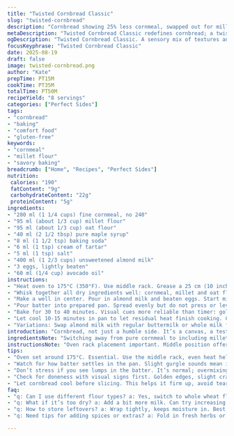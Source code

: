 ```yaml
---
title: "Twisted Cornbread Classic"
slug: "twisted-cornbread"
description: "Cornbread showing 25% less cornmeal, swapped out for millet flour and oat flour for texture and subtle earthiness. Brown sugar swapped with maple syrup for deeper sweetness. Baking powder replaced by baking soda + cream of tartar. Butter replaced with avocado oil; milk by unsweetened almond milk. Oven time varied slightly, tactile cues prioritized. Good for chili or a winter stew. Savory, golden crust with moist crumb. Impressive despite simplicity. Adaptable. Avoids common pitfalls like dry texture or flat rise."
metaDescription: "Twisted Cornbread Classic redefines cornbread; a twist of flours gives depth, held by avocado oil, finished with maple syrup."
ogDescription: "Twisted Cornbread Classic. A sensory mix of textures and flavors; perfect for chili nights or warm winter gatherings."
focusKeyphrase: "Twisted Cornbread Classic"
date: 2025-08-19
draft: false
image: twisted-cornbread.png
author: "Kate"
prepTime: PT15M
cookTime: PT35M
totalTime: PT50M
recipeYield: "8 servings"
categories: ["Perfect Sides"]
tags:
- "cornbread"
- "baking"
- "comfort food"
- "gluten-free"
keywords:
- "cornmeal"
- "millet flour"
- "savory baking"
breadcrumb: ["Home", "Recipes", "Perfect Sides"]
nutrition: 
 calories: "190"
 fatContent: "9g"
 carbohydrateContent: "22g"
 proteinContent: "5g"
ingredients:
- "280 ml (1 1/4 cups) fine cornmeal, no 240"
- "95 ml (about 1/3 cup) millet flour"
- "95 ml (about 1/3 cup) oat flour"
- "40 ml (2 1/2 tbsp) pure maple syrup"
- "8 ml (1 1/2 tsp) baking soda"
- "6 ml (1 tsp) cream of tartar"
- "5 ml (1 tsp) salt"
- "400 ml (1 2/3 cups) unsweetened almond milk"
- "3 eggs, lightly beaten"
- "60 ml (1/4 cup) avocado oil"
instructions:
- "Heat oven to 175°C (350°F). Use middle rack. Grease a 25 cm (10 inch) cast iron or heavy skillet with oil generously. Cast iron creates crisp crust; skip non-stick if you want browning. Set aside."
- "Whisk together all dry ingredients well: cornmeal, millet and oat flours, baking soda, cream of tartar, salt. Even distribution of leaveners is critical to avoid bitter clumps or uneven rise."
- "Make a well in center. Pour in almond milk and beaten eggs. Start mixing gently with a whisk; avoid overmixing to keep crumb tender. Once combined, drizzle in avocado oil and fold lightly until uniform but not smooth. Some lumps ok."
- "Pour batter into prepared pan. Spread evenly but do not press or level aggressively; you want uneven surface to help crust formation. Listen for batter settling with a slight gurgle as it hits pan."
- "Bake for 30 to 40 minutes. Visual cues more reliable than timer: golden-brown edges turning crispy, top starting to crack. Insert a toothpick or skewer near center — if it comes out with few moist crumbs but no wet batter, it’s done. Underbaking yields gummy center, overbaking dries out. Check at 25 minutes if uncertain but avoid opening oven too often."
- "Let cool 10-15 minutes in pan to let residual heat finish cooking. Cornbread firms up and is easier to slice. Serve warm or cool. Holds well day after, reheat wrapped with foil for 5 minutes at 175°C to regain softness."
- "Variations: Swap almond milk with regular buttermilk or whole milk for richer flavor. Use melted butter instead of oil if available but add just before baking to avoid oily batter. Feel free to fold in fresh chopped jalapeños or corn kernels for texture contrast and spicy kick."
introduction: "Cornbread, not just a humble side. It’s a canvas, a test in nuance. Three types of flours here: fine cornmeal for that signature machined texture, millet flour gives a surprising nuttiness and firmness, oat flour softens crumb and adds chew without gluten issues. Maple syrup traded with sugar — brown or white; syrup keeps moisture deeper, less crystallized sweetness. Why avocado oil? Butter can burn or create dense patches. Oil disperses heat evenly, more forgiving in the pan. The baking soda plus cream of tartar combo is precise leavening balance, ensuring rise without metallic taste or bitter spots that straight powder can leave. You’ll hear the subtle crackle as it browns; edges crisp first, signaling the interior is steaming towards doneness. Don’t rush removal; toothpick test matters more than clock-tick. Perfect as a base to support spicy chili or hearty winter soups. Rest slices wrapped entire day, retain moisture better. A well-made cornbread shows kitchen patience more than fancy ingredients."
ingredientsNote: "Switching away from pure cornmeal to including millet and oat flours changes texture and allows subtle flavor complexity that can transform cornbread from flat sweetness to layered bite. Millet absorbs moisture differently, so reduce cornmeal proportion accordingly to avoid crumbliness. Maple syrup liquid content replaces some moisture; account for this in batter consistency, usually no need to add extra liquid. Baking soda needs acid source to activate properly, so if you use almond milk (low acid), cream of tartar acts as acid substitute to ensure lift and that carbonation bubbles trap air for lighter crumb. Avocado oil handles heat better than butter without flavor interference or burning—use melted butter only if you monitor temperatures closely. Salt balances sweetness, but also strengthens gluten slightly, so don’t skip. Eggs provide binding and structure, lightly beaten so air disperses but doesn’t overwork gluten."
instructionsNote: "Oven rack placement important. Middle position offers even heat circulation, avoiding burnt bottom or underdone center. Always grease pan thoroughly; cast iron retains heat but can stick if dry. Use spoon or spatula to fold in fats—too aggressive stirring collapses bubbles, ruins lightness. Don’t overmix; batter will be lumpy yet uniform. Falling back on sensory checks: cornbread edges turn golden first. Top cracks gently, like small fissures, a natural gas release sign. Toothpick test isn’t about completely dry — moist crumbs sticking on probe means tender crumb, not raw batter. Cooling slightly in pan allows steam to finish cooking; immediate unmolding risks tearing or shatter. Storing wrapped preserves moisture but prevents sogginess; reheating restores soft texture but avoid microwave for reheating—it toughens exterior."
tips:
- "Oven set around 175°C. Essential. Use the middle rack, even heat helps rise. Grease cast iron properly. Skipping this? Result? Sticking."
- "Watch for how batter settles in the pan. Slight gurgle sounds mean it’s filling out well. Avoid aggressive spreading; uneven surfaces lead to crisp edges."
- "Don’t stress if you see lumps in the batter. It’s normal; overmixing can cause dense cornbread. We want tender, airy crumb that holds moisture."
- "Check for doneness with visual signs first. Golden edges, slight cracking on top. Underbaked means gummy. Toothpick checks should have moist crumbs, not wet batter."
- "Let cornbread cool before slicing. This helps it firm up, avoid tearing when unmolding—a messy serving ruins the presentation."
faq:
- "q: Can I use different flour types? a: Yes, switch to whole wheat flour for a nuttier flavor. Ensure ratios stay balanced. Too much can lead to heaviness."
- "q: What if it’s too dry? a: Add a bit more milk. Can try increasing syrup too for moisture. Check batter before baking. Adjust consistency."
- "q: How to store leftovers? a: Wrap tightly, keeps moisture in. Best in fridge. Can freeze but remember, texture may change slightly when thawed."
- "q: Need tips for adding spices or extras? a: Fold in fresh herbs or jalapeños for zing. Cut back slightly on flour if adding wet ingredients."

---
```

